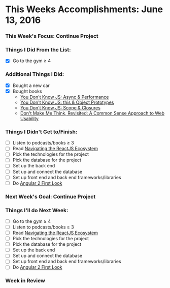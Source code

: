 # This Weeks Accomplishments: June 13, 2016

### This Week's Focus: Continue Project

### Things I Did From the List:
- [x] Go to the gym ≥ 4


### Additional Things I Did:
- [x] Bought a new car
- [x] Bought books
  - [You Don't Know JS: Async & Performance](https://www.amazon.com/gp/product/1491904224/ref=oh_aui_detailpage_o00_s01?ie=UTF8&psc=1)
  - [You Don't Know JS: this & Object Prototypes](https://www.amazon.com/gp/product/1491904151/ref=oh_aui_detailpage_o00_s01?ie=UTF8&psc=1)
  - [You Don't Know JS: Scope & Closures](https://www.amazon.com/gp/product/1449335586/ref=oh_aui_detailpage_o00_s00?ie=UTF8&psc=1)
  - [Don't Make Me Think, Revisited: A Common Sense Approach to Web Usability](https://www.amazon.com/gp/product/0321965515/ref=oh_aui_detailpage_o00_s01?ie=UTF8&psc=1)

### Things I Didn't Get to/Finish:
- [ ] Listen to podcasts/books ≥ 3
- [ ] Read [Navigating the ReactJS Ecosystem](https://www.toptal.com/react/navigating-the-react-ecosystem)
- [ ] Pick the technologies for the project
- [ ] Pick the database for the project
- [ ] Set up the back end
- [ ] Set up and connect the database
- [ ] Set up front end and back end frameworks/libraries
- [ ] Do [Angular 2 First Look](http://app.pluralsight.com/courses/angular-2-first-look)

### Next Week's Goal: Continue Project

### Things I'll do Next Week:
- [ ] Go to the gym ≥ 4
- [ ] Listen to podcasts/books ≥ 3
- [ ] Read [Navigating the ReactJS Ecosystem](https://www.toptal.com/react/navigating-the-react-ecosystem)
- [ ] Pick the technologies for the project
- [ ] Pick the database for the project
- [ ] Set up the back end
- [ ] Set up and connect the database
- [ ] Set up front end and back end frameworks/libraries
- [ ] Do [Angular 2 First Look](http://app.pluralsight.com/courses/angular-2-first-look)

### Week in Review
